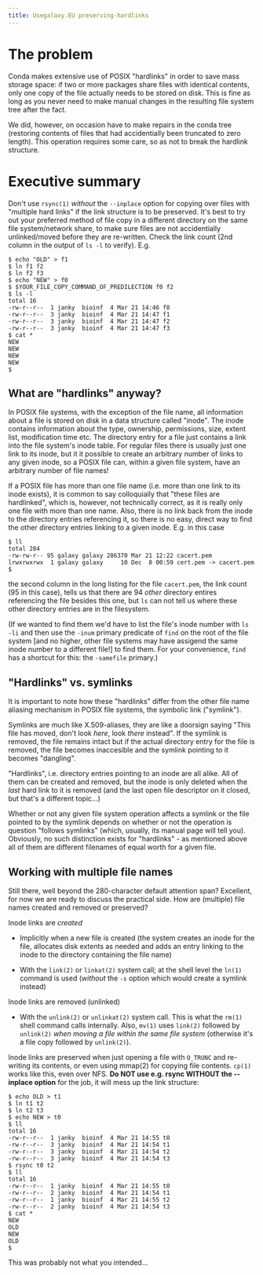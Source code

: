 ```yaml
---
title: Usegalaxy.EU preserving-hardlinks
---
```


# The problem


Conda makes extensive use of POSIX "hardlinks" in order to save mass
storage space: if two or more packages share files with identical
contents, only one copy of the file actually needs to be stored on
disk. This is fine as long as you never need to make manual changes in
the resulting file system tree after the fact.

We did, however, on occasion have to make repairs in the conda tree
(restoring contents of files that had accidentially been truncated to
zero length). This operation requires some care, so as not to break the
hardlink structure.


# Executive summary

Don't use `rsync(1)` *without* the `--inplace` option for copying over
files with "multiple hard links" if the link structure is to be
preserved. It's best to try out your preferred method of file copy in
a different directory on the same file system/network share, to make
sure files are not accidentially unlinked/moved before they are
re-written. Check the link count (2nd column in the output of `ls -l`
to verify). E.g.

```
$ echo "OLD" > f1
$ ln f1 f2
$ ln f2 f3
$ echo "NEW" > f0
$ $YOUR_FILE_COPY_COMMAND_OF_PREDILECTION f0 f2
$ ls -l
total 16
-rw-r--r--  1 janky  bioinf  4 Mar 21 14:46 f0
-rw-r--r--  3 janky  bioinf  4 Mar 21 14:47 f1
-rw-r--r--  3 janky  bioinf  4 Mar 21 14:47 f2
-rw-r--r--  3 janky  bioinf  4 Mar 21 14:47 f3
$ cat *
NEW
NEW
NEW
NEW
$ 
```


## What are "hardlinks" anyway?

In POSIX file systems, with the exception of the file name, all
information about a file is stored on disk in a data structure called
"inode". The inode contains information about the type, ownership,
permissions, size, extent list, modification time etc. The directory
entry for a file just contains a link into the file system's inode
table. For regular files there is usually just one link to its inode,
but it it possible to create an arbitrary number of links to any given
inode, so a POSIX file can, within a given file system, have an
arbitrary number of file names!

If a POSIX file has more than one file name (i.e. more than one link
to its inode exists), it is common to say colloquially that "these
files are hardlinked", which is, however, not technically correct, as
it is really only one file with more than one name. Also, there is no
link back from the inode to the directory entries referencing it, so
there is no easy, direct way to find the other directory entries
linking to a given inode. E.g. in this case

```
$ ll
total 284
-rw-rw-r-- 95 galaxy galaxy 286370 Mar 21 12:22 cacert.pem
lrwxrwxrwx  1 galaxy galaxy     10 Dec  8 00:59 cert.pem -> cacert.pem
$ 
```

the second column in the long listing for the file `cacert.pem`, the
link count (95 in this case), tells us that there are 94 *other*
directory entires referencing the file besides this one, but `ls` can
not tell us where these other directory entries are in the filesystem.

(If we wanted to find them we'd have to list the file's inode number
with `ls -li` and then use the `-inum` primary predicate of `find` on
the root of the file system [and no higher, other file systems may
have assigend the same inode number to a different file!] to find
them. For your convenience, `find` has a shortcut for this: the
`-samefile` primary.)


## "Hardlinks" vs. symlinks

It is important to note how these "hardlinks" differ from the other
file name aliasing mechanism in POSIX file systems, the symbolic link
("symlink").

Symlinks are much like X.509-aliases, they are like a doorsign saying
"This file has moved, don't look *here*, look *there* instead". If the
symlink is removed, the file remains intact but if the actual
directory entry for the file is removed, the file becomes inaccesible
and the symlink pointing to it becomes "dangling".

"Hardlinks", i.e. directory entries pointing to an inode are all
alike. All of them can be created and removed, but the inode is only
deleted when the *last* hard link to it is removed (and the last open
file descriptor on it closed, but that's a different topic...)

Whether or not any given file system operation affects a symlink or
the file pointed to by the symlink depends on whether or not the
operation is question "follows symlinks" (which, usually, its manual
page will tell you). Obviously, no such distinction exists for
"hardlinks" - as mentioned above all of them are different filenames
of equal worth for a given file.


## Working with multiple file names

Still there, well beyond the 280-character default attention span?
Excellent, for now we are ready to discuss the practical side.  How
are (multiple) file names created and removed or preserved?

Inode links are *created*

- Implicitly when a new file is created (the system creates an inode
  for the file, allocates disk extents as needed and adds an entry
  linking to the inode to the directory containing the file name)

- With the `link(2)` or `linkat(2)` system call; at the shell level
  the `ln(1)` command is used (*without* the `-s` option which would
  create a symlink instead)


Inode links are removed (unlinked)

- With the `unlink(2)` or `unlinkat(2)` system call. This is what the
  `rm(1)` shell command calls internally. Also, `mv(1)` uses `link(2)`
  followed by `unlink(2)` *when moving a file within the same file
  system* (otherwise it's a file copy followed by `unlink(2)`).


Inode links are preserved when just opening a file with `O_TRUNC` and
re-writing its contents, or even using mmap(2) for copying file
contents. `cp(1)` works like this, even over NFS. **Do NOT use e.g.
rsync WITHOUT the --inplace option** for the job, it will mess up the
link structure:

```
$ echo OLD > t1
$ ln t1 t2
$ ln t2 t3
$ echo NEW > t0
$ ll
total 16
-rw-r--r--  1 janky  bioinf  4 Mar 21 14:55 t0
-rw-r--r--  3 janky  bioinf  4 Mar 21 14:54 t1
-rw-r--r--  3 janky  bioinf  4 Mar 21 14:54 t2
-rw-r--r--  3 janky  bioinf  4 Mar 21 14:54 t3
$ rsync t0 t2
$ ll
total 16
-rw-r--r--  1 janky  bioinf  4 Mar 21 14:55 t0
-rw-r--r--  2 janky  bioinf  4 Mar 21 14:54 t1
-rw-r--r--  1 janky  bioinf  4 Mar 21 14:55 t2
-rw-r--r--  2 janky  bioinf  4 Mar 21 14:54 t3
$ cat *
NEW
OLD
NEW
OLD
$ 
```

This was probably not what you intended...
